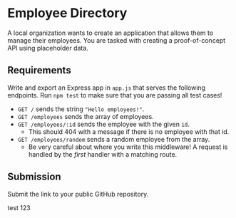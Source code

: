 # Employee Directory

A local organization wants to create an application that allows them to manage their employees. You are tasked with creating a proof-of-concept API using placeholder data.

## Requirements

Write and export an Express app in `app.js` that serves the following endpoints.
Run `npm test` to make sure that you are passing all test cases!

- `GET /` sends the string `"Hello employees!"`.
- `GET /employees` sends the array of employees.
- `GET /employees/:id` sends the employee with the given `id`.
  - This should 404 with a message if there is no employee with that id.
- `GET /employees/random` sends a random employee from the array.
  - Be very careful about where you write this middleware!
    A request is handled by the _first_ handler with a matching route.

## Submission

Submit the link to your public GitHub repository.

test 123
